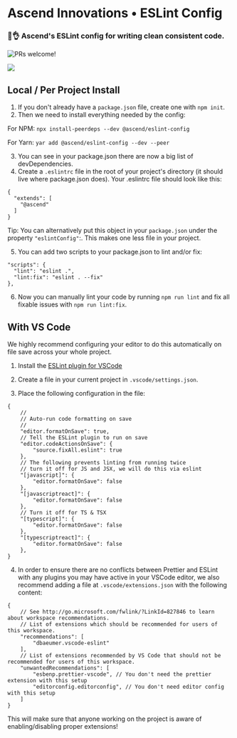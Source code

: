 # Ascend Innovations • ESLint Config
### 📄👌 Ascend's ESLint config for writing clean consistent code.
<img src="https://img.shields.io/badge/PRs-welcome-brightgreen.svg" alt="PRs welcome!" />

![](https://github.com/ascend-innovations/eslint-config-ascend/workflows/Publish%20Release%20to%20NPM/badge.svg)

## Local / Per Project Install

1. If you don't already have a `package.json` file, create one with `npm init`.
2. Then we need to install everything needed by the config:

For NPM:
`npx install-peerdeps --dev @ascend/eslint-config`

For Yarn:
`yar add @ascend/eslint-config --dev --peer`

3. You can see in your package.json there are now a big list of devDependencies.
4. Create a `.eslintrc` file in the root of your project's directory (it should live where package.json does). Your .eslintrc file should look like this:

```
{
  "extends": [
    "@ascend"
  ]
}
```

Tip: You can alternatively put this object in your `package.json` under the property `"eslintConfig"`:. This makes one less file in your project.

5. You can add two scripts to your package.json to lint and/or fix:

```
"scripts": {
  "lint": "eslint .",
  "lint:fix": "eslint . --fix"
},
```

6. Now you can manually lint your code by running `npm run lint` and fix all fixable issues with `npm run lint:fix`.

## With VS Code

We highly recommend configuring your editor to do this automatically on file save across your whole project.

1. Install the [ESLint plugin for VSCode](https://marketplace.visualstudio.com/items?itemName=dbaeumer.vscode-eslint)
2. Create a file in your current project in `.vscode/settings.json`.

3. Place the following configuration in the file:
```
{
    //
    // Auto-run code formatting on save
    //
    "editor.formatOnSave": true,
    // Tell the ESLint plugin to run on save
    "editor.codeActionsOnSave": {
        "source.fixAll.eslint": true
    },
    // The following prevents linting from running twice
    // turn it off for JS and JSX, we will do this via eslint
    "[javascript]": {
        "editor.formatOnSave": false
    },
    "[javascriptreact]": {
        "editor.formatOnSave": false
    },
    // Turn it off for TS & TSX
    "[typescript]": {
        "editor.formatOnSave": false
    },
    "[typescriptreact]": {
        "editor.formatOnSave": false
    },
}
```

4. In order to ensure there are no conflicts between Prettier and ESLint with any plugins you may have active in your VSCode editor, we also recommend adding a file at `.vscode/extensions.json` with the following content:
```
{
    // See http://go.microsoft.com/fwlink/?LinkId=827846 to learn about workspace recommendations.
    // List of extensions which should be recommended for users of this workspace.
    "recommendations": [
        "dbaeumer.vscode-eslint"
    ],
    // List of extensions recommended by VS Code that should not be recommended for users of this workspace.
    "unwantedRecommendations": [
        "esbenp.prettier-vscode", // You don't need the prettier extension with this setup
        "editorconfig.editorconfig", // You don't need editor config with this setup
    ]
}
```

This will make sure that anyone working on the project is aware of enabling/disabling proper extensions!